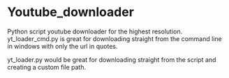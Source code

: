 # Youtube_downloader
Python script youtube downloader for the highest resolution. yt_loader_cmd.py is great for downloading straight from the command line in windows with 
only the url in quotes. 

yt_loader.py would be great for downloading straight from the script and creating a custom file path. 
